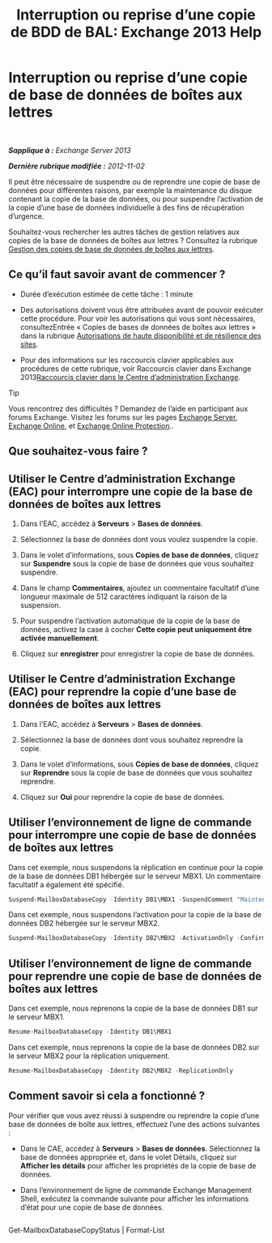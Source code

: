 ﻿---
title: 'Interruption ou reprise d’une copie de BDD de BAL: Exchange 2013 Help'
TOCTitle: Interruption ou reprise d’une copie de base de données de boîtes aux lettres
ms:assetid: 96aa1b82-3e15-4215-843e-3d583af9504b
ms:mtpsurl: https://technet.microsoft.com/fr-fr/library/Dd298159(v=EXCHG.150)
ms:contentKeyID: 50478768
ms.date: 05/23/2018
mtps_version: v=EXCHG.150
ms.translationtype: MT
---

# Interruption ou reprise d’une copie de base de données de boîtes aux lettres

 

_**Sapplique à :** Exchange Server 2013_

_**Dernière rubrique modifiée :** 2012-11-02_

Il peut être nécessaire de suspendre ou de reprendre une copie de base de données pour différentes raisons, par exemple la maintenance du disque contenant la copie de la base de données, ou pour suspendre l’activation de la copie d’une base de données individuelle à des fins de récupération d’urgence.

Souhaitez-vous rechercher les autres tâches de gestion relatives aux copies de la base de données de boîtes aux lettres ? Consultez la rubrique [Gestion des copies de base de données de boîtes aux lettres](managing-mailbox-database-copies-exchange-2013-help.md).

## Ce qu’il faut savoir avant de commencer ?

  - Durée d’exécution estimée de cette tâche : 1 minute

  - Des autorisations doivent vous être attribuées avant de pouvoir exécuter cette procédure. Pour voir les autorisations qui vous sont nécessaires, consultezEntrée « Copies de bases de données de boîtes aux lettres » dans la rubrique [Autorisations de haute disponibilité et de résilience des sites](high-availability-and-site-resilience-permissions-exchange-2013-help.md).

  - Pour des informations sur les raccourcis clavier applicables aux procédures de cette rubrique, voir Raccourcis clavier dans Exchange 2013[Raccourcis clavier dans le Centre d’administration Exchange](keyboard-shortcuts-in-the-exchange-admin-center-exchange-online-protection-help.md).

> [!TIP]
> Vous rencontrez des difficultés ? Demandez de l’aide en participant aux forums Exchange. Visitez les forums sur les pages <a href="https://go.microsoft.com/fwlink/p/?linkid=60612">Exchange Server</a>, <a href="https://go.microsoft.com/fwlink/p/?linkid=267542">Exchange Online</a>, et <a href="https://go.microsoft.com/fwlink/p/?linkid=285351">Exchange Online Protection</a>..


## Que souhaitez-vous faire ?

## Utiliser le Centre d’administration Exchange (EAC) pour interrompre une copie de la base de données de boîtes aux lettres

1.  Dans l’EAC, accédez à **Serveurs** \> **Bases de données**.

2.  Sélectionnez la base de données dont vous voulez suspendre la copie.

3.  Dans le volet d’informations, sous **Copies de base de données**, cliquez sur **Suspendre** sous la copie de base de données que vous souhaitez suspendre.

4.  Dans le champ **Commentaires**, ajoutez un commentaire facultatif d’une longueur maximale de 512 caractères indiquant la raison de la suspension.

5.  Pour suspendre l’activation automatique de la copie de la base de données, activez la case à cocher **Cette copie peut uniquement être activée manuellement**.

6.  Cliquez sur **enregistrer** pour enregistrer la copie de base de données.

## Utiliser le Centre d’administration Exchange (EAC) pour reprendre la copie d’une base de données de boîtes aux lettres

1.  Dans l’EAC, accédez à **Serveurs** \> **Bases de données**.

2.  Sélectionnez la base de données dont vous souhaitez reprendre la copie.

3.  Dans le volet d’informations, sous **Copies de base de données**, cliquez sur **Reprendre** sous la copie de base de données que vous souhaitez reprendre.

4.  Cliquez sur **Oui** pour reprendre la copie de base de données.

## Utiliser l’environnement de ligne de commande pour interrompre une copie de base de données de boîtes aux lettres

Dans cet exemple, nous suspendons la réplication en continue pour la copie de la base de données DB1 hébergée sur le serveur MBX1. Un commentaire facultatif a également été spécifié.

```powershell
Suspend-MailboxDatabaseCopy -Identity DB1\MBX1 -SuspendComment "Maintenance on MBX1" -Confirm:$False
```

Dans cet exemple, nous suspendons l’activation pour la copie de la base de données DB2 hébergée sur le serveur MBX2.

```powershell
Suspend-MailboxDatabaseCopy -Identity DB2\MBX2 -ActivationOnly -Confirm:$False
```

## Utiliser l’environnement de ligne de commande pour reprendre une copie de base de données de boîtes aux lettres

Dans cet exemple, nous reprenons la copie de la base de données DB1 sur le serveur MBX1.

```powershell
Resume-MailboxDatabaseCopy -Identity DB1\MBX1
```

Dans cet exemple, nous reprenons la copie de la base de données DB2 sur le serveur MBX2 pour la réplication uniquement.

```powershell
Resume-MailboxDatabaseCopy -Identity DB2\MBX2 -ReplicationOnly
```

## Comment savoir si cela a fonctionné ?

Pour vérifier que vous avez réussi à suspendre ou reprendre la copie d’une base de données de boîte aux lettres, effectuez l’une des actions suivantes :

  - Dans le CAE, accédez à **Serveurs** \> **Bases de données**. Sélectionnez la base de données appropriée et, dans le volet Détails, cliquez sur **Afficher les détails** pour afficher les propriétés de la copie de base de données.

  - Dans l’environnement de ligne de commande Exchange Management Shell, exécutez la commande suivante pour afficher les informations d’état pour une copie de base de données.
    
    ```powershell
Get-MailboxDatabaseCopyStatus <DatabaseCopyName> | Format-List
```

